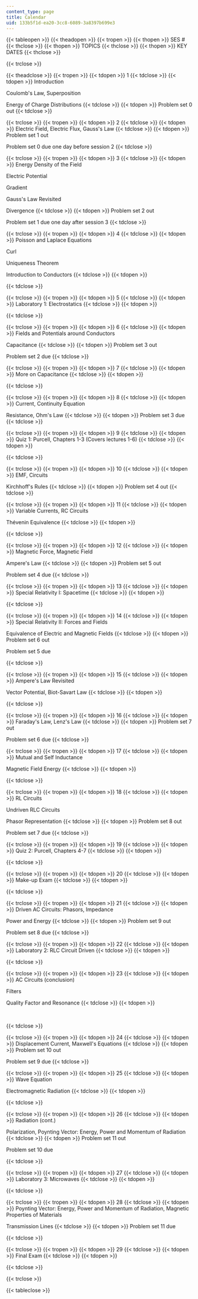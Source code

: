 ```yaml
---
content_type: page
title: Calendar
uid: 133b5f1d-ea20-3cc8-6089-3a8397b699e3
---
```


{{< tableopen >}}
{{< theadopen >}}
{{< tropen >}}
{{< thopen >}}
SES #
{{< thclose >}}
{{< thopen >}}
TOPICS
{{< thclose >}}
{{< thopen >}}
KEY DATES
{{< thclose >}}

{{< trclose >}}

{{< theadclose >}}
{{< tropen >}}
{{< tdopen >}}
1
{{< tdclose >}}
{{< tdopen >}}
Introduction  
  
Coulomb's Law, Superposition  
  
Energy of Charge Distributions
{{< tdclose >}}
{{< tdopen >}}
Problem set 0 out
{{< tdclose >}}

{{< trclose >}}
{{< tropen >}}
{{< tdopen >}}
2
{{< tdclose >}}
{{< tdopen >}}
Electric Field, Electric Flux, Gauss's Law
{{< tdclose >}}
{{< tdopen >}}
Problem set 1 out  
  
Problem set 0 due one day before session 2
{{< tdclose >}}

{{< trclose >}}
{{< tropen >}}
{{< tdopen >}}
3
{{< tdclose >}}
{{< tdopen >}}
Energy Density of the Field  
  
Electric Potential  
  
Gradient  
  
Gauss's Law Revisited  
  
Divergence
{{< tdclose >}}
{{< tdopen >}}
Problem set 2 out  
  
Problem set 1 due one day after session 3
{{< tdclose >}}

{{< trclose >}}
{{< tropen >}}
{{< tdopen >}}
4
{{< tdclose >}}
{{< tdopen >}}
Poisson and Laplace Equations  
  
Curl  
  
Uniqueness Theorem  
  
Introduction to Conductors
{{< tdclose >}}
{{< tdopen >}}

{{< tdclose >}}

{{< trclose >}}
{{< tropen >}}
{{< tdopen >}}
5
{{< tdclose >}}
{{< tdopen >}}
Laboratory 1: Electrostatics
{{< tdclose >}}
{{< tdopen >}}

{{< tdclose >}}

{{< trclose >}}
{{< tropen >}}
{{< tdopen >}}
6
{{< tdclose >}}
{{< tdopen >}}
Fields and Potentials around Conductors  
  
Capacitance
{{< tdclose >}}
{{< tdopen >}}
Problem set 3 out  
  
Problem set 2 due
{{< tdclose >}}

{{< trclose >}}
{{< tropen >}}
{{< tdopen >}}
7
{{< tdclose >}}
{{< tdopen >}}
More on Capacitance
{{< tdclose >}}
{{< tdopen >}}

{{< tdclose >}}

{{< trclose >}}
{{< tropen >}}
{{< tdopen >}}
8
{{< tdclose >}}
{{< tdopen >}}
Current, Continuity Equation  
  
Resistance, Ohm's Law
{{< tdclose >}}
{{< tdopen >}}
Problem set 3 due
{{< tdclose >}}

{{< trclose >}}
{{< tropen >}}
{{< tdopen >}}
9
{{< tdclose >}}
{{< tdopen >}}
Quiz 1: Purcell, Chapters 1-3 (Covers lectures 1-6)
{{< tdclose >}}
{{< tdopen >}}

{{< tdclose >}}

{{< trclose >}}
{{< tropen >}}
{{< tdopen >}}
10
{{< tdclose >}}
{{< tdopen >}}
EMF, Circuits  
  
Kirchhoff's Rules
{{< tdclose >}}
{{< tdopen >}}
Problem set 4 out
{{< tdclose >}}

{{< trclose >}}
{{< tropen >}}
{{< tdopen >}}
11
{{< tdclose >}}
{{< tdopen >}}
Variable Currents, RC Circuits  
  
Thévenin Equivalence
{{< tdclose >}}
{{< tdopen >}}

{{< tdclose >}}

{{< trclose >}}
{{< tropen >}}
{{< tdopen >}}
12
{{< tdclose >}}
{{< tdopen >}}
Magnetic Force, Magnetic Field  
  
Ampere's Law
{{< tdclose >}}
{{< tdopen >}}
Problem set 5 out  
  
Problem set 4 due
{{< tdclose >}}

{{< trclose >}}
{{< tropen >}}
{{< tdopen >}}
13
{{< tdclose >}}
{{< tdopen >}}
Special Relativity I: Spacetime
{{< tdclose >}}
{{< tdopen >}}

{{< tdclose >}}

{{< trclose >}}
{{< tropen >}}
{{< tdopen >}}
14
{{< tdclose >}}
{{< tdopen >}}
Special Relativity II: Forces and Fields  
  
Equivalence of Electric and Magnetic Fields
{{< tdclose >}}
{{< tdopen >}}
Problem set 6 out  
  
Problem set 5 due  

{{< tdclose >}}

{{< trclose >}}
{{< tropen >}}
{{< tdopen >}}
15
{{< tdclose >}}
{{< tdopen >}}
Ampere's Law Revisited  
  
Vector Potential, Biot-Savart Law
{{< tdclose >}}
{{< tdopen >}}

{{< tdclose >}}

{{< trclose >}}
{{< tropen >}}
{{< tdopen >}}
16
{{< tdclose >}}
{{< tdopen >}}
Faraday's Law, Lenz's Law
{{< tdclose >}}
{{< tdopen >}}
Problem set 7 out  
  
Problem set 6 due
{{< tdclose >}}

{{< trclose >}}
{{< tropen >}}
{{< tdopen >}}
17
{{< tdclose >}}
{{< tdopen >}}
Mutual and Self Inductance  
  
Magnetic Field Energy
{{< tdclose >}}
{{< tdopen >}}

{{< tdclose >}}

{{< trclose >}}
{{< tropen >}}
{{< tdopen >}}
18
{{< tdclose >}}
{{< tdopen >}}
RL Circuits  
  
Undriven RLC Circuits  
  
Phasor Representation
{{< tdclose >}}
{{< tdopen >}}
Problem set 8 out  
  
Problem set 7 due
{{< tdclose >}}

{{< trclose >}}
{{< tropen >}}
{{< tdopen >}}
19
{{< tdclose >}}
{{< tdopen >}}
Quiz 2: Purcell, Chapters 4-7
{{< tdclose >}}
{{< tdopen >}}

{{< tdclose >}}

{{< trclose >}}
{{< tropen >}}
{{< tdopen >}}
20
{{< tdclose >}}
{{< tdopen >}}
Make-up Exam
{{< tdclose >}}
{{< tdopen >}}

{{< tdclose >}}

{{< trclose >}}
{{< tropen >}}
{{< tdopen >}}
21
{{< tdclose >}}
{{< tdopen >}}
Driven AC Circuits: Phasors, Impedance  
  
Power and Energy
{{< tdclose >}}
{{< tdopen >}}
Problem set 9 out  
  
Problem set 8 due
{{< tdclose >}}

{{< trclose >}}
{{< tropen >}}
{{< tdopen >}}
22
{{< tdclose >}}
{{< tdopen >}}
Laboratory 2: RLC Circuit Driven
{{< tdclose >}}
{{< tdopen >}}

{{< tdclose >}}

{{< trclose >}}
{{< tropen >}}
{{< tdopen >}}
23
{{< tdclose >}}
{{< tdopen >}}
AC Circuits (conclusion)  
  
Filters  
  
Quality Factor and Resonance
{{< tdclose >}}
{{< tdopen >}}


  
 


{{< tdclose >}}

{{< trclose >}}
{{< tropen >}}
{{< tdopen >}}
24
{{< tdclose >}}
{{< tdopen >}}
Displacement Current, Maxwell's Equations
{{< tdclose >}}
{{< tdopen >}}
Problem set 10 out  
  
Problem set 9 due
{{< tdclose >}}

{{< trclose >}}
{{< tropen >}}
{{< tdopen >}}
25
{{< tdclose >}}
{{< tdopen >}}
Wave Equation  
  
Electromagnetic Radiation
{{< tdclose >}}
{{< tdopen >}}

{{< tdclose >}}

{{< trclose >}}
{{< tropen >}}
{{< tdopen >}}
26
{{< tdclose >}}
{{< tdopen >}}
Radiation (cont.)  
  
Polarization, Poynting Vector: Energy, Power and Momentum of Radiation
{{< tdclose >}}
{{< tdopen >}}
Problem set 11 out  
  
Problem set 10 due  

{{< tdclose >}}

{{< trclose >}}
{{< tropen >}}
{{< tdopen >}}
27
{{< tdclose >}}
{{< tdopen >}}
Laboratory 3: Microwaves
{{< tdclose >}}
{{< tdopen >}}

{{< tdclose >}}

{{< trclose >}}
{{< tropen >}}
{{< tdopen >}}
28
{{< tdclose >}}
{{< tdopen >}}
Poynting Vector: Energy, Power and Momentum of Radiation, Magnetic Properties of Materials  
  
Transmission Lines
{{< tdclose >}}
{{< tdopen >}}
Problem set 11 due  

{{< tdclose >}}

{{< trclose >}}
{{< tropen >}}
{{< tdopen >}}
29
{{< tdclose >}}
{{< tdopen >}}
Final Exam
{{< tdclose >}}
{{< tdopen >}}

{{< tdclose >}}

{{< trclose >}}

{{< tableclose >}}